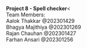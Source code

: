 <b>Project 8 - Spell checker</b><<br>
Team Members: <br>
Aalok Thakkar @202301429 <br>
Bhagya Majithiya @202301269  <br>
Rajan Chauhan @202301427 <br>
Farhan Ansari @202301256 <br>

